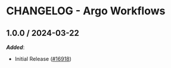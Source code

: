 # CHANGELOG - Argo Workflows

<!-- towncrier release notes start -->

## 1.0.0 / 2024-03-22

***Added***:

* Initial Release ([#16918](https://github.com/DataDog/integrations-core/pull/16918))

